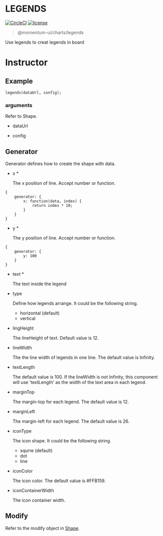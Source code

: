 # LEGENDS

[![CircleCI](https://img.shields.io/circleci/project/github/momentum-design/momentum-ui/main.svg)](https://circleci.com/gh/momentum-design/momentum-ui/)
[![license](https://img.shields.io/github/license/momentum-design/momentum-ui.svg?color=blueviolet)](https://github.com/momentum-design/momentum-ui/blob/main/charts/LICENSE)

> @momentum-ui/charts/legends

Use legends to creat legends in board

# Instructor

## Example

```
legends(dataUrl, config);
```

### arguments

Refer to Shape.

+ dataUrl

+ config

## Generator

Generator defines how to create the shape with data.

+ x *

	The x position of line. Accept number or function.
	
```
{
	generator: {
		x: function(data, index) {
			return index * 10;
		}
	}
}
```

+ y *

	The y position of line. Accept number or function.
	
```
{
	generator: {
		y: 100
	}
}
```

+ text *

	The text inside the legend

+ type

	Define how legends arrange. It could be the following string.

	- horizontal (default)
	- vertical

+ lingHeight

	The lineHeight of text. Default value is 12.

+ lineWidth

	The the line width of legends in one line. The default value is Infinity.

+ textLength

	The default value is 100. If the lineWidth is not Infinity, this component will use 'textLength' as the width of the text area in each legend.

+ marginTop

	The margin-top for each legend. The default value is 12.

+ marginLeft

	The margin-left for each legend. The default value is 26.

+ iconType

	The icon shape. It could be the following string.

	- squrre (default)
	- dot
	- line

+ iconColor

	The icon color. The default value is #FFB159.

+ iconContainerWidth

	The icon container width.


## Modify

Refer to the modify object in [Shape](../shape/README.md).
